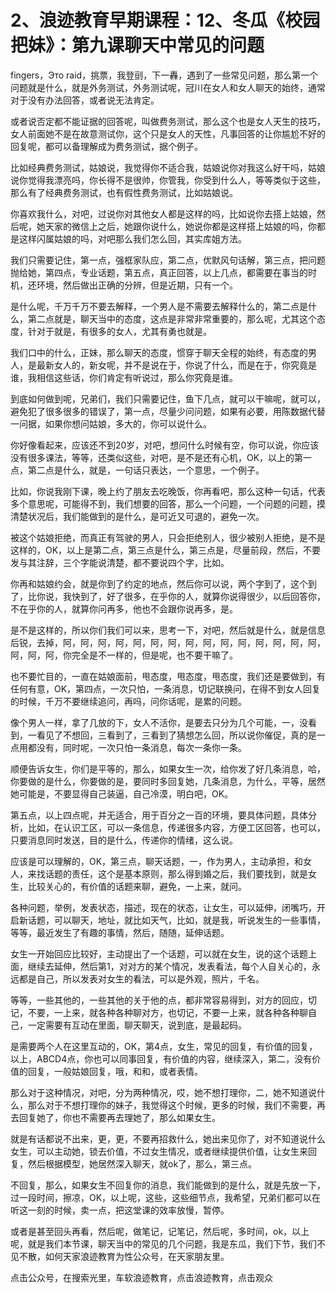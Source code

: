 # 2、浪迹教育早期课程：12、冬瓜《校园把妹》：第九课聊天中常见的问题

 fingers，Это raid，挑票，我登刯，下一轟，遇到了一些常见问题，那么第一个问题就是什么，就是外务测试，外务测试呢，冠川在女人和女人聊天的始终，通常对于没有办法回答，或者说无法肯定。

或者说否定都不能证据的回答呢，叫做费务测试，那么这个也是女人天生的技巧，女人前面她不是在故意测试你，这个只是女人的天性，凡事回答的让你尴尬不好的回复呢，都可以备理解成为费务测试，据个例子。

比如经典费务测试，姑娘说，我觉得你不适合我，姑娘说你对我这么好干吗，姑娘说你觉得我漂亮吗，你长得不是很帅，你管我，你受到什么人，等等类似于这些，那么有了经典费务测试，也有假性费务测试，比如姑娘说。

你喜欢我什么，对吧，过说你对其他女人都是这样的吗，比如说你去搭上姑娘，然后呢，她天家的微信上之后，她跟你说什么，她说你都是这样搭上姑娘的吗，你都是这样闪属姑娘的吗，对吧那么我们怎么回，其实库姐方法。

我们只需要记住，第一点，强框家队应，第二点，优默风句话解，第三点，把问题抛给她，第四点，专业话题，第五点，真正回答，以上几点，都需要在事当的时机，还环境，然后做出正确的分辨，但是近期，只有一个。

是什么呢，千万千万不要去解释，一个男人是不需要去解释什么的，第二点是什么，第二点就是，聊天当中的态度，这点是非常非常重要的，那么呢，尤其这个态度，针对于就是，有很多的女人，尤其有勇也就是。

我们口中的什么，正妹，那么聊天的态度，惯穿于聊天全程的始终，有态度的男人，是最新女人的，新女呢，并不是说在于，你说了什么，而是在于，你究竟是谁，我相信这些话，你们肯定有听说过，那么你究竟是谁。

到底如何做到呢，兄弟们，我们只需要记住，鱼下几点，就可以干嘛呢，就可以，避免犯了很多很多的错误了，第一点，尽量少问问题，如果有必要，用陈数据代替一问据，如果你想问姑娘，多大的，你可以说什么。

你好像看起来，应该还不到20岁，对吧，想问什么时候有空，你可以说，你应该没有很多课法，等等，还类似这些，对吧，是不是还有心机，OK，以上的第一点，第二点是什么，就是，一句话只表达，一个意思，一个例子。

比如，你说我刚下课，晚上约了朋友去吃晚饭，你再看吧，那么这种一句话，代表多个意思呢，可能得不到，我们想要的回答，那么一个问题，一个问题的问题，摸清楚状况后，我们能做到的是什么，是可近又可退的，避免一次。

被这个姑娘拒绝，而真正有驾驶的男人，只会拒绝别人，很少被别人拒绝，是不是这样的，OK，以上是第二点，第三点是什么，第三点是，尽量前段，然后，不要发与其注辞，三个字能说清楚，都不要说四个字，比如。

你再和姑娘约会，就是你到了约定的地点，然后你可以说，两个字到了，这个到了，比你说，我快到了，好了很多，在乎你的人，就算你说得很少，以后回答你，不在乎你的人，就算你问再多，他也不会跟你说再多，是。

是不是这样的，所以你们我们可以来，思考一下，对吧，然后就是什么，就是信息后锐，去掉，阿，阿，阿，阿，阿，阿，阿，阿，阿，阿，阿，阿，阿，阿，阿，阿，阿，阿，你完全是不一样的，但是呢，也不要干嘛了。

也不要忙目的，一直在姑娘面前，甩态度，甩态度，甩态度，我们还是要做到，有任何有意，OK，第四点，一次只怕，一条消息，切记联换问，在得不到女人回复的时候，千万不要继续追问，再吗，问你话呢，是累的问题。

像个男人一样，拿了几放的下，女人不活你，是要去只分为几个可能，一，没看到，一看见了不想回，三看到了，三看到了猜想怎么回，所以说你催促，真的是一点用都没有，同时呢，一次只怕一条消息，每次一条你一条。

顺便告诉女生，你们是平等的，那么，如果女生一次，给你发了好几条消息，哈，你要做的是什么，你要做的是，要同时多回复她，几条消息，为什么，平等，居然她可能是，不要显得自己装逼，自己冷漠，明白吧，OK。

第五点，以上四点呢，并无适合，用于百分之一百的环境，要具体问题，具体分析，比如，在认识工区，可以一条信息，传递很多内容，方便工区回答，也可以，只要消息同时发送，目的是什么，传递你的情绪，这么说。

应该是可以理解的，OK，第三点，聊天话题，一，作为男人，主动承担，和女人，来找话题的责任，这个是基本原则，那么得到婚之后，我们要找到，就是女生，比较关心的，有价值的话题来聊，避免，一上来，就问。

各种问题，举例，发表状态，描述，现在的状态，让女生，可以延伸，闭嘴巧，开启新话题，可以聊天，地址，就比如天气，比如，就是我，听说发生的一些事情，等等，最近发生了有趣的事情，然后，随随，延伸话题。

女生一开始回应比较好，主动提出了一个话题，可以就在女生，说的这个话题上面，继续去延伸，然后第1，对对方的某个情况，发表看法，每个人自关心的，永远都是自己，所以发表对女生的看法，可以是外观，照片，千名。

等等，一些其他的，一些其他的关于他的点，都非常容易得到，对方的回应，切记，不要，一上来，就各种各种聊对方，也切记，不要一上来，就各种各种聊自己，一定需要有互动在里面，聊天聊天，说到底，是最起码。

是需要两个人在这里互动的，OK，第4点，女生，常见的回复，有价值的回复，以上，ABCD4点，你也可以同事回复，有价值的内容，继续深入，第二，没有价值的回复，一般姑娘回复，哦，和和，或者表情。

那么对于这种情况，对吧，分为两种情况，哎，她不想打理你，二，她不知道说什么，那么对于不想打理你的妹子，我觉得这个时候，更多的时候，我们不需要，再去回复她了，你也不需要再去理她了，那么如果女生。

就是有话都说不出来，更，更，不要再招救什么，她出来见你了，对不知道说什么女生，可以主动她，锁去价值，不过女生情况，或者继续提供价值，让女生来回复，然后根据模型，她居然深入聊天，就ok了，那么，第三点。

不回复，那么，如果女生不回复你的消息，我们能做到的是什么，就是先放一下，过一段时间，擦凉，OK，以上呢，这些，这些细节点，我希望，兄弟们都可以在听这一刻的时候，卖一点，把这堂课的效率放慢，暂停。

或者是甚至回头再看，然后呢，做笔记，记笔记，然后呢，多时间，ok，以上呢，就是我们本节课，聊天当中的常见的几个问题，我是东瓜，我们下节，我们不见不散，如何天家浪迹教育为性公众号，在天家朋友里。

点击公众号，在搜索光里，车软浪迹教育，点击浪迹教育，点击观众